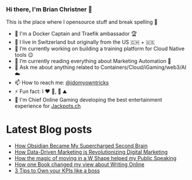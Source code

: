 ### Hi there, I'm Brian Christner 👋
This is the place where I opensource stuff and break spelling :rofl:

- 🐳 I'm a Docker Captain and Traefik ambassador :trophy:
- 📍 I live in Switzerland but originally from the US :switzerland: + :us:
- 🔭 I’m currently working on building a training platform for Cloud Native tools :wink:
- 🌱 I’m currently reading everything about Marketing Automation :book:
- 💬 Ask me about anything related to Containers/Cloud/iGaming/web3/AI :cloud:
- 📫 How to reach me: [@idomyowntricks](https://twitter.com/idomyowntricks)
- ⚡ Fun fact: I :heart: :bicyclist:, :ski: :mountain:
- 🎰 I'm Chief Online Gaming developing the best entertainment experience for [Jackpots.ch](https://www.jackpots.ch/)

# Latest Blog posts
<!-- BLOG-POST-LIST:START -->
- [How Obsidian Became My Supercharged Second Brain](https://brianchristner.io/how-obsidian-became-my-supercharged-second-brain/)
- [How Data-Driven Marketing is Revolutionizing Digital Marketing](https://brianchristner.io/how-data-driven-marketing-is-revolutionizing-digital-marketing/)
- [How the magic of moving in a W Shape helped my Public Speaking](https://brianchristner.io/how-the-magic-of-moving-in-a-w-shape-helped-my-public-speaking/)
- [How one Book changed my view about Writing Online](https://brianchristner.io/how-one-book-changed-my-view-about-writing-online/)
- [3 Tips to Own your KPIs like a boss](https://dev.to/vegasbrianc/3-tips-to-own-your-kpis-like-a-boss-3nb1)
<!-- BLOG-POST-LIST:END -->

